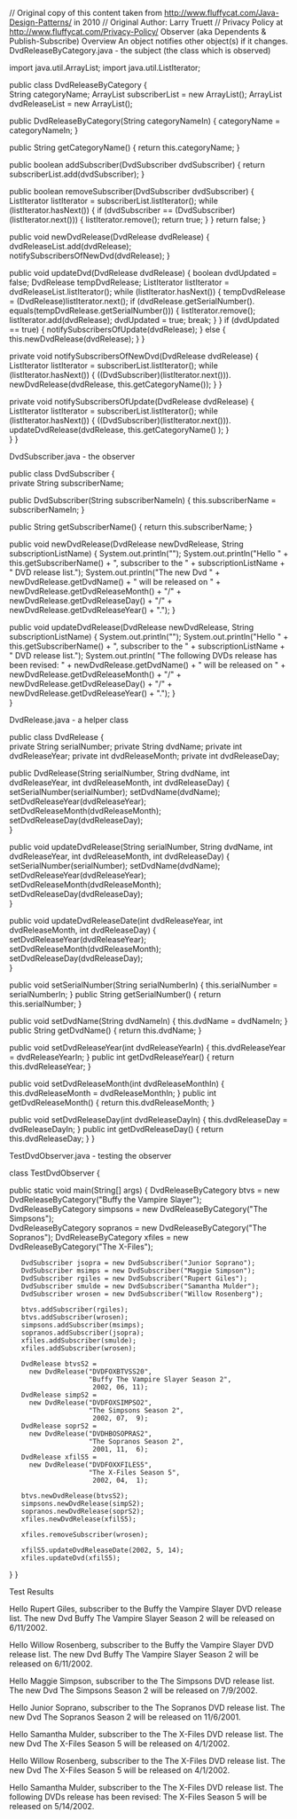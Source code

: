 // Original copy of this content taken from http://www.fluffycat.com/Java-Design-Patterns/ in 2010
// Original Author: Larry Truett
// Privacy Policy at http://www.fluffycat.com/Privacy-Policy/
Observer (aka Dependents & Publish-Subscribe) Overview
An object notifies other object(s) if it changes.
DvdReleaseByCategory.java - the subject
(the class which is observed)

import java.util.ArrayList;
import java.util.ListIterator;

public class DvdReleaseByCategory {  
   String categoryName; 
   ArrayList subscriberList = new ArrayList();
   ArrayList dvdReleaseList = new ArrayList();   
   
   public DvdReleaseByCategory(String categoryNameIn) {
       categoryName = categoryNameIn;
   }
   
   public String getCategoryName() {
       return this.categoryName;
   }
   
   public boolean addSubscriber(DvdSubscriber dvdSubscriber) {
       return subscriberList.add(dvdSubscriber);
   }
   
   public boolean removeSubscriber(DvdSubscriber dvdSubscriber) {
       ListIterator listIterator = subscriberList.listIterator();
       while (listIterator.hasNext()) {
           if (dvdSubscriber == (DvdSubscriber)(listIterator.next())) {
               listIterator.remove();
               return true;
           }
       }
       return false;
   }
   
   public void newDvdRelease(DvdRelease dvdRelease) {
       dvdReleaseList.add(dvdRelease);
       notifySubscribersOfNewDvd(dvdRelease);
   }
   
   public void updateDvd(DvdRelease dvdRelease) {
       boolean dvdUpdated = false;
       DvdRelease tempDvdRelease;
       ListIterator listIterator = dvdReleaseList.listIterator();
       while (listIterator.hasNext()) {
           tempDvdRelease = (DvdRelease)listIterator.next();
           if (dvdRelease.getSerialNumber().
                 equals(tempDvdRelease.getSerialNumber())) {
               listIterator.remove();
               listIterator.add(dvdRelease);
               dvdUpdated = true;
               break;
           }
       }
       if (dvdUpdated == true) {
           notifySubscribersOfUpdate(dvdRelease);
       } else { 
           this.newDvdRelease(dvdRelease);
       }
   }
   
   private void notifySubscribersOfNewDvd(DvdRelease dvdRelease) {
       ListIterator listIterator = subscriberList.listIterator();
       while (listIterator.hasNext()) {
           ((DvdSubscriber)(listIterator.next())).
               newDvdRelease(dvdRelease, this.getCategoryName());
       }
   }

   private void notifySubscribersOfUpdate(DvdRelease dvdRelease) {
       ListIterator listIterator = subscriberList.listIterator();
       while (listIterator.hasNext()) {
           ((DvdSubscriber)(listIterator.next())).
               updateDvdRelease(dvdRelease, this.getCategoryName() );
       }       
   }
}

DvdSubscriber.java - the observer

public class DvdSubscriber {  
   private String subscriberName; 
   
   public DvdSubscriber(String subscriberNameIn) {
       this.subscriberName = subscriberNameIn;
   }
   
   public String getSubscriberName() {
       return this.subscriberName;
   }
   
   public void newDvdRelease(DvdRelease newDvdRelease, 
                             String subscriptionListName) {
       System.out.println("");
       System.out.println("Hello " + this.getSubscriberName() + 
                          ", subscriber to the " + 
                             subscriptionListName + 
                          " DVD release list.");
       System.out.println("The new Dvd " + 
                            newDvdRelease.getDvdName() + 
                          " will be released on " + 
                            newDvdRelease.getDvdReleaseMonth() + "/" + 
                            newDvdRelease.getDvdReleaseDay() + "/" + 
                            newDvdRelease.getDvdReleaseYear() + ".");
   }
   
   public void updateDvdRelease(DvdRelease newDvdRelease, 
                                String subscriptionListName) {
       System.out.println("");
       System.out.println("Hello " + this.getSubscriberName() + 
                          ", subscriber to the " + 
                            subscriptionListName +
                          " DVD release list.");
       System.out.println(
         "The following DVDs release has been revised: " + 
         newDvdRelease.getDvdName() + " will be released on " + 
         newDvdRelease.getDvdReleaseMonth() + "/" + 
         newDvdRelease.getDvdReleaseDay() + "/" + 
         newDvdRelease.getDvdReleaseYear() + ".");
   }   
}

DvdRelease.java - a helper class

public class DvdRelease {  
   private String serialNumber;
   private String dvdName; 
   private int dvdReleaseYear;
   private int dvdReleaseMonth;
   private int dvdReleaseDay;

   
   public DvdRelease(String serialNumber, 
                     String dvdName, 
                     int dvdReleaseYear, 
                     int dvdReleaseMonth, 
                     int dvdReleaseDay) {
       setSerialNumber(serialNumber);
       setDvdName(dvdName);
       setDvdReleaseYear(dvdReleaseYear);
       setDvdReleaseMonth(dvdReleaseMonth);
       setDvdReleaseDay(dvdReleaseDay);       
   }
   
   public void updateDvdRelease(String serialNumber, 
                                String dvdName, 
                                int dvdReleaseYear, 
                                int dvdReleaseMonth, 
                                int dvdReleaseDay) {
       setSerialNumber(serialNumber);
       setDvdName(dvdName);
       setDvdReleaseYear(dvdReleaseYear);
       setDvdReleaseMonth(dvdReleaseMonth);
       setDvdReleaseDay(dvdReleaseDay);        
   }   
   
   public void updateDvdReleaseDate(int dvdReleaseYear, 
                                    int dvdReleaseMonth, 
                                    int dvdReleaseDay) {
       setDvdReleaseYear(dvdReleaseYear);
       setDvdReleaseMonth(dvdReleaseMonth);
       setDvdReleaseDay(dvdReleaseDay);        
   }   
   
   public void setSerialNumber(String serialNumberIn) {
       this.serialNumber = serialNumberIn;
   }
   public String getSerialNumber() {
       return this.serialNumber;
   }
   
   public void setDvdName(String dvdNameIn) {
       this.dvdName = dvdNameIn;
   }
   public String getDvdName() {
       return this.dvdName;
   }
   
   public void setDvdReleaseYear(int dvdReleaseYearIn) {
       this.dvdReleaseYear = dvdReleaseYearIn;
   }
   public int getDvdReleaseYear() {
       return this.dvdReleaseYear;
   }
   
   public void setDvdReleaseMonth(int dvdReleaseMonthIn) {
       this.dvdReleaseMonth = dvdReleaseMonthIn;
   }
   public int getDvdReleaseMonth() {
       return this.dvdReleaseMonth;
   }
   
   public void setDvdReleaseDay(int dvdReleaseDayIn) {
       this.dvdReleaseDay = dvdReleaseDayIn;
   }
   public int getDvdReleaseDay() {
       return this.dvdReleaseDay;
   }
}

TestDvdObserver.java - testing the observer

class TestDvdObserver {
    
   public static void main(String[] args) {
       DvdReleaseByCategory btvs = 
           new DvdReleaseByCategory("Buffy the Vampire Slayer");
       DvdReleaseByCategory simpsons = 
           new DvdReleaseByCategory("The Simpsons");  
       DvdReleaseByCategory sopranos = 
           new DvdReleaseByCategory("The Sopranos");
       DvdReleaseByCategory xfiles = 
           new DvdReleaseByCategory("The X-Files");
       
       DvdSubscriber jsopra = new DvdSubscriber("Junior Soprano");
       DvdSubscriber msimps = new DvdSubscriber("Maggie Simpson");
       DvdSubscriber rgiles = new DvdSubscriber("Rupert Giles");
       DvdSubscriber smulde = new DvdSubscriber("Samantha Mulder");
       DvdSubscriber wrosen = new DvdSubscriber("Willow Rosenberg");

       btvs.addSubscriber(rgiles);
       btvs.addSubscriber(wrosen);  
       simpsons.addSubscriber(msimps);
       sopranos.addSubscriber(jsopra);
       xfiles.addSubscriber(smulde);
       xfiles.addSubscriber(wrosen);
       
       DvdRelease btvsS2 = 
         new DvdRelease("DVDFOXBTVSS20", 
                        "Buffy The Vampire Slayer Season 2",
                         2002, 06, 11);
       DvdRelease simpS2 = 
         new DvdRelease("DVDFOXSIMPSO2", 
                        "The Simpsons Season 2",
                         2002, 07,  9);
       DvdRelease soprS2 = 
         new DvdRelease("DVDHBOSOPRAS2", 
                        "The Sopranos Season 2",
                         2001, 11,  6);
       DvdRelease xfilS5 = 
         new DvdRelease("DVDFOXXFILES5", 
                        "The X-Files Season 5",
                         2002, 04,  1);
       
       btvs.newDvdRelease(btvsS2);
       simpsons.newDvdRelease(simpS2);
       sopranos.newDvdRelease(soprS2);
       xfiles.newDvdRelease(xfilS5);
       
       xfiles.removeSubscriber(wrosen);
       
       xfilS5.updateDvdReleaseDate(2002, 5, 14);
       xfiles.updateDvd(xfilS5);
   }
}      

Test Results

Hello Rupert Giles, 
  subscriber to the Buffy the Vampire Slayer DVD release list.
The new Dvd Buffy The Vampire Slayer Season 2 
  will be released on 6/11/2002.


Hello Willow Rosenberg, 
  subscriber to the Buffy the Vampire Slayer DVD release list.
The new Dvd Buffy The Vampire Slayer Season 2 
  will be released on 6/11/2002.


Hello Maggie Simpson, 
  subscriber to the The Simpsons DVD release list.
The new Dvd The Simpsons Season 2 
  will be released on 7/9/2002.


Hello Junior Soprano, 
  subscriber to the The Sopranos DVD release list.
The new Dvd The Sopranos Season 2 
  will be released on 11/6/2001.


Hello Samantha Mulder, 
  subscriber to the The X-Files DVD release list.
The new Dvd The X-Files Season 5 
  will be released on 4/1/2002.


Hello Willow Rosenberg, 
  subscriber to the The X-Files DVD release list.
The new Dvd The X-Files Season 5 
  will be released on 4/1/2002.


Hello Samantha Mulder, 
  subscriber to the The X-Files DVD release list.
The following DVDs release has been revised: 
The X-Files Season 5 will be released on 5/14/2002.


